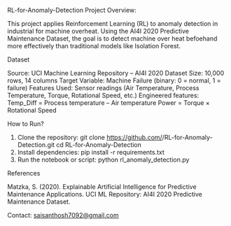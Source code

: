RL-for-Anomaly-Detection
Project Overview:

This project applies Reinforcement Learning (RL) to anomaly detection in industrial for machine overheat.
Using the AI4I 2020 Predictive Maintenance Dataset, the goal is to detect  machine over heat befoehand more effectively than traditional models like Isolation Forest.

Dataset

Source: UCI Machine Learning Repository – AI4I 2020 Dataset
Size: 10,000 rows, 14 columns
Target Variable: Machine Failure (binary: 0 = normal, 1 = failure)
Features Used:
Sensor readings (Air Temperature, Process Temperature, Torque, Rotational Speed, etc.)
Engineered features:
Temp_Diff = Process temperature – Air temperature
Power = Torque × Rotational Speed

How to Run?

1. Clone the repository: git clone https://github.com/<your-username>/RL-for-Anomaly-Detection.git
cd RL-for-Anomaly-Detection
2. Install dependencies: pip install -r requirements.txt
3. Run the notebook or script: python rl_anomaly_detection.py


References

Matzka, S. (2020). Explainable Artificial Intelligence for Predictive Maintenance Applications.
UCI ML Repository: AI4I 2020 Predictive Maintenance Dataset.

Contact:
saisanthosh7092@gmail.com
